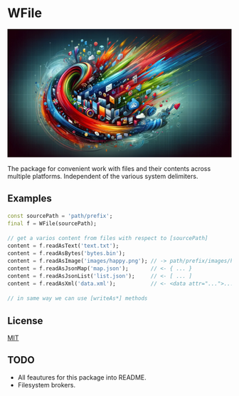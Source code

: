 # WFile

![Cover - WFile](https://raw.githubusercontent.com/signmotion/wfile/master/images/cover.webp)

The package for convenient work with files and their contents across multiple platforms.
Independent of the various system delimiters.

## Examples

```dart
const sourcePath = 'path/prefix';
final f = WFile(sourcePath);

// get a varios content from files with respect to [sourcePath]
content = f.readAsText('text.txt');
content = f.readAsBytes('bytes.bin');
content = f.readAsImage('images/happy.png'); // -> path/prefix/images/happy.png
content = f.readAsJsonMap('map.json');       // <- { ... }
content = f.readAsJsonList('list.json');     // <- [ ... ]
content = f.readAsXml('data.xml');           // <- <data attr="...">...</data>

// in same way we can use [writeAs*] methods
```

## License

[MIT](LICENSE)

## TODO

- All feautures for this package into README.
- Filesystem brokers.
